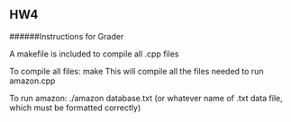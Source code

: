 ## HW4

######Instructions for Grader

A makefile is included to compile all .cpp files

To compile all files: make
This will compile all the files needed to run amazon.cpp

To run amazon: ./amazon database.txt (or whatever name of .txt data file, which must be formatted correctly)
